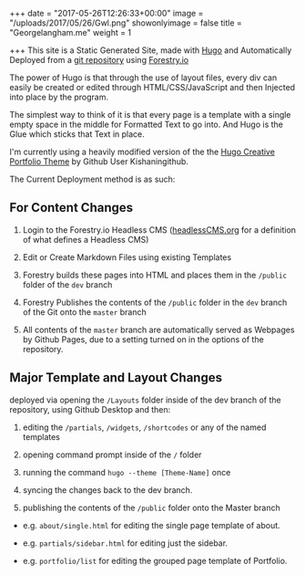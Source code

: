 +++
date = "2017-05-26T12:26:33+00:00"
image = "/uploads/2017/05/26/Gwl.png"
showonlyimage = false
title = "Georgelangham.me"
weight = 1

+++
This site is a Static Generated Site, made with [Hugo](https://gohugo.io) and Automatically Deployed from a [git repository](https://github.com/GeorgeWL/georgelangham.me.github.io) using [Forestry.io](https://Forestry.io)

The power of Hugo is that through the use of layout files, every  div can easily be created or edited through HTML/CSS/JavaScript and then Injected into place by the program.
<!--more-->

The simplest way to think of it is that every page is a template with a single empty space in the middle for Formatted Text to go into. And Hugo is the Glue which sticks that Text in place.

I'm currently using a heavily modified version of the the [Hugo Creative Portfolio Theme](https://github.com/kishaningithub/hugo-creative-portfolio-theme) by Github User Kishaningithub.

The Current Deployment method is as such:

## For Content Changes

1. Login to the Forestry.io Headless CMS ([headlessCMS.org](headlesscms.org) for a definition of what defines a Headless CMS)

1. Edit or Create Markdown Files using existing Templates

1. Forestry builds these pages into HTML and places them in the `/public` folder of the `dev` branch

1. Forestry Publishes the contents of the `/public` folder in the `dev` branch of the Git onto the `master` branch

1. All contents of the `master` branch are automatically served as Webpages by Github Pages, due to a setting turned on in the options of the repository.

## Major Template and Layout Changes

deployed via opening the `/Layouts` folder inside of the dev branch of the repository, using Github Desktop and then:

1. editing the `/partials`, `/widgets`, `/shortcodes` or any of the named templates

1. opening command prompt inside of the `/` folder

1. running the command `hugo --theme [Theme-Name]` once

1. syncing the changes back to the dev branch.

1. publishing the contents of the `/public` folder onto the Master branch

* e.g. `about/single.html` for editing the single page template of about.

* e.g. `partials/sidebar.html` for editing just the sidebar.

* e.g. `portfolio/list` for editing the grouped page template of Portfolio.